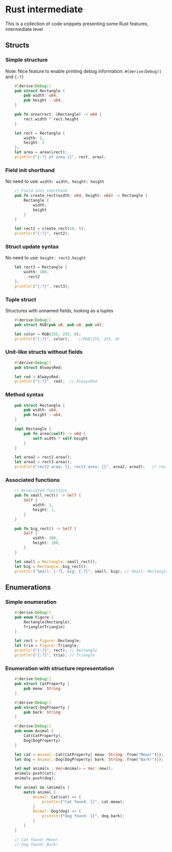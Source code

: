 # Rust intermediate

This is a collection of code snippets presenting some Rust features, intermediate level

## Structs

### Simple structure

Note: Nice feature to enable printing debug information: `#[derive(Debug)]` and `{:?}`

```rust
    #[derive(Debug)]
    pub struct Rectangle {
        pub width: u64,
        pub height : u64,
    }

    pub fn area(rect: &Rectangle) -> u64 {
        rect.width * rect.height
    }

    let rect = Rectangle {
        width: 1, 
        height: 2
    };
    let area = area(&rect);
    println!("{:?} of area {}", rect, area);
```

### Field init shorthand

No need to use: `width: width, height: height`

```rust
    // Field init shorthand
    pub fn create_rect(width: u64, height: u64) -> Rectangle {
        Rectangle {
            width,
            height
        }
    }

    let rect2 = create_rect(10, 5);
    println!("{:?}", rect2);
```

### Struct update syntax

No need to use: `height: rect2.height`

```rust
    let rect3 = Rectangle {
        width: 100,
        ..rect2
    };
    println!("{:?}", rect3);
```

### Tuple struct

Structures with unnamed fields, looking as a tuples

```rust
    #[derive(Debug)]
    pub struct RGB(pub u8, pub u8, pub u8);

    let color = RGB(255, 255, 0);
    println!("{:?}", color);    //RGB(255, 255, 0)
```

### Unit-like structs without fields
    
```rust
    #[derive(Debug)]
    pub struct AlwaysRed;

    let red = AlwaysRed;
    println!("{:?}", red);  // AlwaysRed
```

### Method syntax

```rust
    pub struct Rectangle {
        pub width: u64,
        pub height : u64,
    }

    impl Rectangle {
        pub fn area(&self) -> u64 {
            self.width * self.height
        }
    }

    let area2 = rect2.area();
    let area3 = rect3.area();
    println!("rect2 area: {}, rect3 area: {}", area2, area3);   // rect2 area: 50, rect3 area: 500
```

### Associated functions

```rust
    // Associated functions
    pub fn small_rect() -> Self {
        Self {
            width: 1,
            height: 1,
        }
    }

    pub fn big_rect() -> Self {
        Self {
            width: 100,
            height: 100,
        }
    }

    let small = Rectangle::small_rect();
    let big = Rectangle::big_rect();
    println!("Small: {:?}, big: {:?}", small, big); // Small: Rectangle { width: 1, height: 1 }, big: Rectangle { width: 100, height: 100 }
```

## Enumerations

### Simple enumeration

```rust
    #[derive(Debug)]
    pub enum Figure {
        Rectangle(Rectangle),
        Triangle(Triangle)
    }

    let rect = Figure::Rectangle;
    let tria = Figure::Triangle;
    println!("{:?}", rect); // Rectangle
    println!("{:?}", tria); // Triangle
```

### Enumeration with structure representation

```rust
    #[derive(Debug)]
    pub struct CatProperty {
        pub meow: String
    }

    #[derive(Debug)]
    pub struct DogProperty {
        pub bark: String
    }

    #[derive(Debug)]
    pub enum Animal {
        Cat(CatProperty),
        Dog(DogProperty)
    }

    let cat = Animal::Cat(CatProperty{ meow: String::from("Meow!")});
    let dog = Animal::Dog(DogProperty{ bark: String::from("Bark!")});

    let mut animals : Vec<Animal> = Vec::new();
    animals.push(cat);
    animals.push(dog);

    for animal in &animals {
        match animal {
            Animal::Cat(cat) => {
                println!("Cat found: {}", cat.meow);
            }
            Animal::Dog(dog) => {
                println!("Dog found: {}", dog.bark);
            }
        }
    }

    // Cat found: Meow!
    // Dog found: Bark!
```